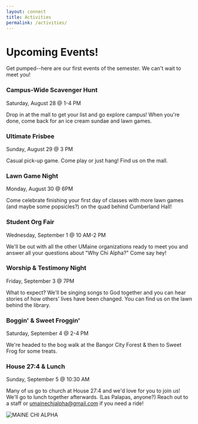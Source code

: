 ```yaml
---
layout: connect
title: Activities
permalink: /activities/
---
```


# Upcoming Events!

Get pumped--here are our first events of the semester. We can't wait to meet you!

### Campus-Wide Scavenger Hunt
Saturday, August 28 @ 1-4 PM

Drop in at the mall to get your list and go explore campus! When you're done, come back for an ice cream sundae and lawn games.

### Ultimate Frisbee
Sunday, August 29 @ 3 PM

Casual pick-up game. Come play or just hang! Find us on the mall.

### Lawn Game Night
Monday, August 30 @ 6PM

Come celebrate finishing your first day of classes with more lawn games (and maybe some popsicles?) on the quad behind Cumberland Hall!

### Student Org Fair
Wednesday, September 1 @ 10 AM-2 PM

We'll be out with all the other UMaine organizations ready to meet you and answer all your questions about "Why Chi Alpha?" Come say hey!

### Worship & Testimony Night
Friday, September 3 @ 7PM

What to expect? We'll be singing songs to God together and you can hear stories of how others' lives have been changed. You can find us on the lawn behind the library. 

### Boggin' & Sweet Froggin'
Saturday, September 4 @ 2-4 PM

We're headed to the bog walk at the Bangor City Forest & then to Sweet Frog for some treats. 

### House 27:4 & Lunch
Sunday, September 5 @ 10:30 AM

Many of us go to church at House 27:4 and we'd love for you to join us! We'll go to lunch together afterwards. (Las Palapas, anyone?) Reach out to a staff or umainechialpha@gmail.com if you need a ride!


<img src="{{ site.url }}/images/and-more.jpg" class="img-fluid" alt="MAINE CHI ALPHA">



